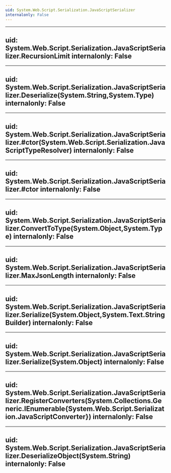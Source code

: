```yaml
---
uid: System.Web.Script.Serialization.JavaScriptSerializer
internalonly: False
---
```


---
uid: System.Web.Script.Serialization.JavaScriptSerializer.RecursionLimit
internalonly: False
---

---
uid: System.Web.Script.Serialization.JavaScriptSerializer.Deserialize(System.String,System.Type)
internalonly: False
---

---
uid: System.Web.Script.Serialization.JavaScriptSerializer.#ctor(System.Web.Script.Serialization.JavaScriptTypeResolver)
internalonly: False
---

---
uid: System.Web.Script.Serialization.JavaScriptSerializer.#ctor
internalonly: False
---

---
uid: System.Web.Script.Serialization.JavaScriptSerializer.ConvertToType(System.Object,System.Type)
internalonly: False
---

---
uid: System.Web.Script.Serialization.JavaScriptSerializer.MaxJsonLength
internalonly: False
---

---
uid: System.Web.Script.Serialization.JavaScriptSerializer.Serialize(System.Object,System.Text.StringBuilder)
internalonly: False
---

---
uid: System.Web.Script.Serialization.JavaScriptSerializer.Serialize(System.Object)
internalonly: False
---

---
uid: System.Web.Script.Serialization.JavaScriptSerializer.RegisterConverters(System.Collections.Generic.IEnumerable{System.Web.Script.Serialization.JavaScriptConverter})
internalonly: False
---

---
uid: System.Web.Script.Serialization.JavaScriptSerializer.DeserializeObject(System.String)
internalonly: False
---
